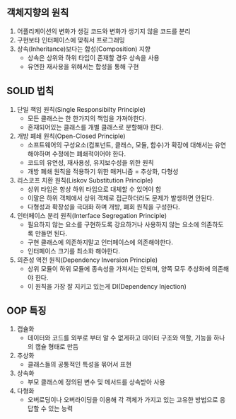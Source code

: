 ## 객체지향의 원칙

1. 어플리케이션의 변화가 생길 코드와 변화가 생기지 않을 코드를 분리
2. 구현보타 인터페이스에 맞춰서 프로그래밍
3. 상속(Inheritance)보다는 합성(Composition) 지향
    - 상속은 상위와 하위 타입이 존재할 경우 상속을 사용
    - 유연한 재사용을 위해서는 합성을 통해 구현

## SOLID 법칙

1. 단일 책임 원칙(Single Responsibilty Principle)
    - 모든 클래스는 한 한가지의 책임을 가져야한다.
    - 혼재되어있는 클래스를 개별 클래스로 분할해야 한다.
2. 개방 폐쇄 원칙(Open-Closed Principle)
    - 소프트웨어의 구성요소(컴포넌트, 클래스, 모듈, 함수)가 확장에 대해서는 유연해야하며 수정에는 폐쇄적이어야 한다.
    - 코드의 유연성, 재사용성, 유지보수성을 위한 원칙
    - 개방 폐쇄 원칙을 적용하기 위한 매커니즘 = 추상화, 다형성
3. 리스코프 치환 원칙(Liskov Substitution Principle)
    - 상위 타입은 항상 하위 타입으로 대체할 수 있어야 함
    - 이말은 하위 객체에서 상위 객체로 접근하더라도 문제가 발생하면 안된다.
    - 다형성과 확장성을 극대화 하며 개방, 폐회 원칙을 구성한다.
4. 인터페이스 분리 원칙(Interface Segregation Principle)
    - 필요하지 않는 요소를 구현하도록 강요하거나 사용하지 않는 요소에 의존하도록 만들면 된다.
    - 구현 클래스에 의존하지말고 인터페이스에 의존해야한다.
    - 인터페이스 크기를 최소화 해야한다.
5. 의존성 역전 원칙(Dependency Inversion Principle)
    - 상위 모듈이 하위 모듈에 종속성을 가져서는 안되며, 양쪽 모두 추상화에 의존해야 한다.
    - 이 원칙을 가장 잘 지키고 있는게 DI(Dependency Injection)

## OOP 특징

1. 캡슐화
    - 데이터와 코드를 외부로 부터 알 수 없게하고 데이터 구조와 역할, 기능을 하나의 캡슐 형태로 만듬
2. 추상화
    - 클래스들의 공통적인 특성을 묶어서 표현
3. 상속화
    - 부모 클래스에 정의된 변수 및 메서드를 상속받아 사용
4. 다형화
    - 오버로딩이나 오버라이딩을 이용해 각 객체가 가지고 있는 고유한 방법으로 응답할 수 있는 능력
